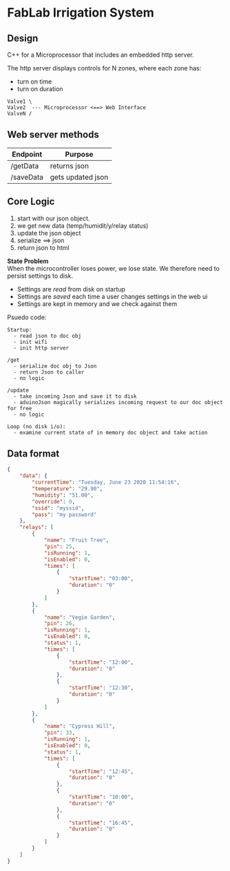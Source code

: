 # FabLab Irrigation System

## Design

C++ for a Microprocessor that includes an embedded http server.

The http server displays controls for N zones, where each zone has:

- turn on time
- turn on duration

```
Valve1 \
Valve2  --- Microprocessor <==> Web Interface  
ValveN /
```

## Web server methods

| **Endpoint** | **Purpose**       |
|--------------|-------------------|
| /getData     | returns json      |
| /saveData    | gets updated json |

## Core Logic

1) start with our json object.
2) we get new data (temp/humidit/y/relay status)
3) update the json object
4) serialize ==> json
5) return json to html

**State Problem**  
When the microcontroller loses power, we lose state. We therefore need to persist settings to disk.

- Settings are *read* from disk on startup
- Settings are *saved* each time a user changes settings in the web ui
- Settings are kept in memory and we check against them

Psuedo code:
```
Startup: 
  - read json to doc obj
  - init wifi
  - init http server

/get 
  - serialize doc obj to Json
  - return Json to caller
  - no logic

/update 
  - take incoming Json and save it to disk
  - aduinoJson magically serializes incoming request to our doc object for free
  - no logic 

Loop (no disk i/o):
  - examine current state of in memory doc object and take action
```

## Data format

```json
{
    "data": {
        "currentTime": "Tuesday, June 23 2020 11:54:16",
        "temperature": "29.90",
        "humidity": "51.00",
        "override": 0,
        "ssid": "myssid",
        "pass": "my password"
    },
    "relays": [
        {
            "name": "Fruit Tree",
            "pin": 25,
            "isRunning": 1,
            "isEnabled": 0,
            "times": [
                {
                    "startTime": "03:00",
                    "duration": "0"
                }
            ]
        },
        {
            "name": "Vegie Garden",
            "pin": 26,
            "isRunning": 1,
            "isEnabled": 0,
            "status": 1,
            "times": [
                {
                    "startTime": "12:00",
                    "duration": "0"
                },
                {
                    "startTime": "12:30",
                    "duration": "0"
                }
            ]
        },
        {
            "name": "Cypress Hill",
            "pin": 33,
            "isRunning": 1,
            "isEnabled": 0,
            "status": 1,
            "times": [
                {
                    "startTime": "12:45",
                    "duration": "0"
                },
                {
                    "startTime": "10:00",
                    "duration": "0"
                },
                {
                    "startTime": "16:45",
                    "duration": "0"
                }
            ]
        }
    ]
}


```
